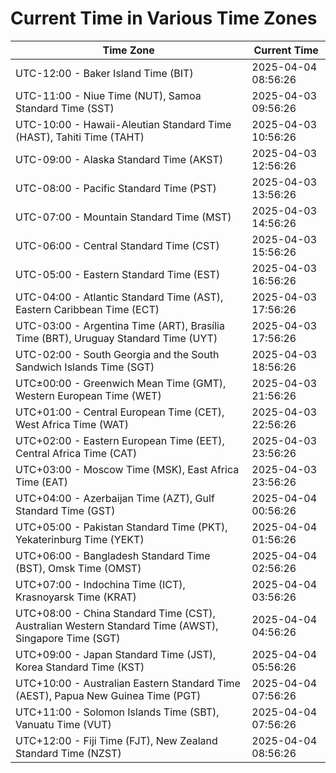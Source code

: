 # Current Time in Various Time Zones

| Time Zone | Current Time |
|-----------|--------------|
| UTC-12:00 - Baker Island Time (BIT) | 2025-04-04 08:56:26 |
| UTC-11:00 - Niue Time (NUT), Samoa Standard Time (SST) | 2025-04-03 09:56:26 |
| UTC-10:00 - Hawaii-Aleutian Standard Time (HAST), Tahiti Time (TAHT) | 2025-04-03 10:56:26 |
| UTC-09:00 - Alaska Standard Time (AKST) | 2025-04-03 12:56:26 |
| UTC-08:00 - Pacific Standard Time (PST) | 2025-04-03 13:56:26 |
| UTC-07:00 - Mountain Standard Time (MST) | 2025-04-03 14:56:26 |
| UTC-06:00 - Central Standard Time (CST) | 2025-04-03 15:56:26 |
| UTC-05:00 - Eastern Standard Time (EST) | 2025-04-03 16:56:26 |
| UTC-04:00 - Atlantic Standard Time (AST), Eastern Caribbean Time (ECT) | 2025-04-03 17:56:26 |
| UTC-03:00 - Argentina Time (ART), Brasília Time (BRT), Uruguay Standard Time (UYT) | 2025-04-03 17:56:26 |
| UTC-02:00 - South Georgia and the South Sandwich Islands Time (SGT) | 2025-04-03 18:56:26 |
| UTC±00:00 - Greenwich Mean Time (GMT), Western European Time (WET) | 2025-04-03 21:56:26 |
| UTC+01:00 - Central European Time (CET), West Africa Time (WAT) | 2025-04-03 22:56:26 |
| UTC+02:00 - Eastern European Time (EET), Central Africa Time (CAT) | 2025-04-03 23:56:26 |
| UTC+03:00 - Moscow Time (MSK), East Africa Time (EAT) | 2025-04-03 23:56:26 |
| UTC+04:00 - Azerbaijan Time (AZT), Gulf Standard Time (GST) | 2025-04-04 00:56:26 |
| UTC+05:00 - Pakistan Standard Time (PKT), Yekaterinburg Time (YEKT) | 2025-04-04 01:56:26 |
| UTC+06:00 - Bangladesh Standard Time (BST), Omsk Time (OMST) | 2025-04-04 02:56:26 |
| UTC+07:00 - Indochina Time (ICT), Krasnoyarsk Time (KRAT) | 2025-04-04 03:56:26 |
| UTC+08:00 - China Standard Time (CST), Australian Western Standard Time (AWST), Singapore Time (SGT) | 2025-04-04 04:56:26 |
| UTC+09:00 - Japan Standard Time (JST), Korea Standard Time (KST) | 2025-04-04 05:56:26 |
| UTC+10:00 - Australian Eastern Standard Time (AEST), Papua New Guinea Time (PGT) | 2025-04-04 07:56:26 |
| UTC+11:00 - Solomon Islands Time (SBT), Vanuatu Time (VUT) | 2025-04-04 07:56:26 |
| UTC+12:00 - Fiji Time (FJT), New Zealand Standard Time (NZST) | 2025-04-04 08:56:26 |
